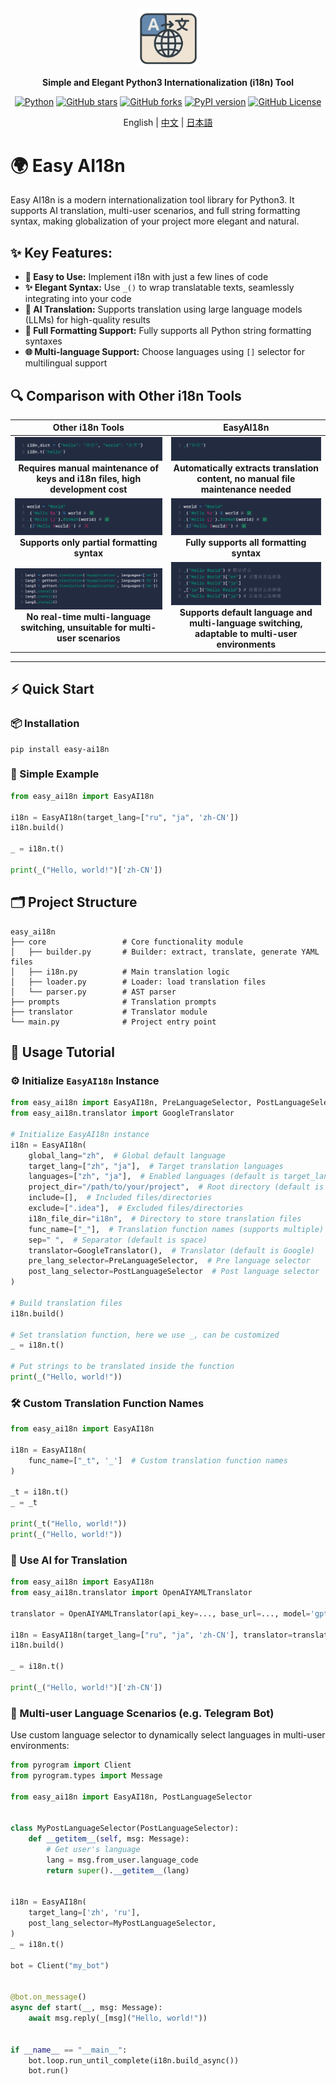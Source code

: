 <div align="center">

<a href="https://github.com/z-mio/easy-ai18n">
    <img src="docs/image/logo.png" width="100" alt="icon">
</a>

**Simple and Elegant Python3 Internationalization (i18n) Tool**

[![Python](https://img.shields.io/badge/python-3.12+-yellow)](https://www.python.org/)
[![GitHub stars](https://img.shields.io/github/stars/z-mio/easy-ai18n.svg?style=social&label=Stars)](https://github.com/z-mio/easy-ai18n)
[![GitHub forks](https://img.shields.io/github/forks/z-mio/easy-ai18n.svg?style=social&label=Forks)](https://github.com/z-mio/easy-ai18n)
[![PyPI version](https://badge.fury.io/py/easy-ai18n.svg)](https://badge.fury.io/py/easy-ai18n)
[![GitHub License](https://img.shields.io/github/license/z-mio/easy-ai18n)](https://github.com/z-mio/easy-ai18n/blob/master/LICENSE)

English | [中文](docs/README.zh.md) | [日本語](docs/README.ja.md)

</div>

# 🌍 Easy AI18n

Easy AI18n is a modern internationalization tool library for Python3. It supports AI translation, multi-user scenarios, and full string formatting syntax,
making globalization of your project more elegant and natural.

## ✨ Key Features:

- **🚀 Easy to Use:** Implement i18n with just a few lines of code
- **✨ Elegant Syntax:** Use `_()` to wrap translatable texts, seamlessly integrating into your code
- **🤖 AI Translation:** Supports translation using large language models (LLMs) for high-quality results
- **📝 Full Formatting Support:** Fully supports all Python string formatting syntaxes
- **🌐 Multi-language Support:** Choose languages using `[]` selector for multilingual support

## 🔍 Comparison with Other i18n Tools

|                                             Other i18n Tools                                             |                                                         EasyAI18n                                                          |
|:--------------------------------------------------------------------------------------------------------:|:--------------------------------------------------------------------------------------------------------------------------:|
| ![](docs/image/1.png)<br/>**Requires manual maintenance of keys and i18n files, high development cost**  |        ![](docs/image/2.png)<br/>**Automatically extracts translation content, no manual file maintenance needed**         |
|                  ![](docs/image/3.png)<br/>**Supports only partial formatting syntax**                   |                             ![](docs/image/4.png)<br/>**Fully supports all formatting syntax**                             |
| ![](docs/image/5.png)<br/>**No real-time multi-language switching, unsuitable for multi-user scenarios** | ![](docs/image/6.png)<br/>**Supports default language and multi-language switching, adaptable to multi-user environments** |

---

## ⚡ Quick Start

### 📦 Installation

```shell
pip install easy-ai18n
```

### 🧪 Simple Example

```python
from easy_ai18n import EasyAI18n

i18n = EasyAI18n(target_lang=["ru", "ja", 'zh-CN'])
i18n.build()

_ = i18n.t()

print(_("Hello, world!")['zh-CN'])
```

## 🗂️ Project Structure

```
easy_ai18n
├── core                 # Core functionality module
│   ├── builder.py       # Builder: extract, translate, generate YAML files
│   ├── i18n.py          # Main translation logic
│   ├── loader.py        # Loader: load translation files
│   └── parser.py        # AST parser
├── prompts              # Translation prompts
├── translator           # Translator module
└── main.py              # Project entry point
```

## 📘 Usage Tutorial

### ⚙️ Initialize `EasyAI18n` Instance

```python
from easy_ai18n import EasyAI18n, PreLanguageSelector, PostLanguageSelector
from easy_ai18n.translator import GoogleTranslator

# Initialize EasyAI18n instance
i18n = EasyAI18n(
    global_lang="zh",  # Global default language
    target_lang=["zh", "ja"],  # Target translation languages
    languages=["zh", "ja"],  # Enabled languages (default is target_lang)
    project_dir="/path/to/your/project",  # Root directory (default is current dir)
    include=[],  # Included files/directories
    exclude=[".idea"],  # Excluded files/directories
    i18n_file_dir="i18n",  # Directory to store translation files
    func_name=["_"],  # Translation function names (supports multiple)
    sep=" ",  # Separator (default is space)
    translator=GoogleTranslator(),  # Translator (default is Google)
    pre_lang_selector=PreLanguageSelector,  # Pre language selector
    post_lang_selector=PostLanguageSelector  # Post language selector
)

# Build translation files
i18n.build()

# Set translation function, here we use _, can be customized
_ = i18n.t()

# Put strings to be translated inside the function
print(_("Hello, world!"))
```

### 🛠️ Custom Translation Function Names

```python
from easy_ai18n import EasyAI18n

i18n = EasyAI18n(
    func_name=["_t", '_']  # Custom translation function names
)

_t = i18n.t()
_ = _t

print(_t("Hello, world!"))
print(_("Hello, world!"))
```

### 🤖 Use AI for Translation

```python
from easy_ai18n import EasyAI18n
from easy_ai18n.translator import OpenAIYAMLTranslator

translator = OpenAIYAMLTranslator(api_key=..., base_url=..., model='gpt-4o-mini')

i18n = EasyAI18n(target_lang=["ru", "ja", 'zh-CN'], translator=translator)
i18n.build()

_ = i18n.t()

print(_("Hello, world!")['zh-CN'])
```

### 👥 Multi-user Language Scenarios (e.g. Telegram Bot)

Use custom language selector to dynamically select languages in multi-user environments:

```python
from pyrogram import Client
from pyrogram.types import Message

from easy_ai18n import EasyAI18n, PostLanguageSelector


class MyPostLanguageSelector(PostLanguageSelector):
    def __getitem__(self, msg: Message):
        # Get user's language
        lang = msg.from_user.language_code
        return super().__getitem__(lang)


i18n = EasyAI18n(
    target_lang=['zh', 'ru'],
    post_lang_selector=MyPostLanguageSelector,
)
_ = i18n.t()

bot = Client("my_bot")


@bot.on_message()
async def start(__, msg: Message):
    await msg.reply(_[msg]("Hello, world!"))


if __name__ == "__main__":
    bot.loop.run_until_complete(i18n.build_async())
    bot.run()
```

